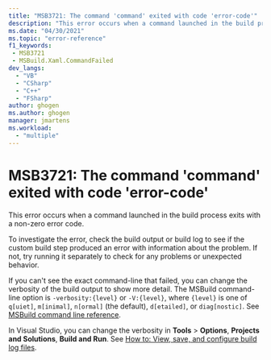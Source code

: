 ```yaml
---
title: "MSB3721: The command 'command' exited with code 'error-code'"
description: "This error occurs when a command launched in the build process exits with a non-zero error code."
ms.date: "04/30/2021"
ms.topic: "error-reference"
f1_keywords:
 - MSB3721
 - MSBuild.Xaml.CommandFailed
dev_langs:
  - "VB"
  - "CSharp"
  - "C++"
  - "FSharp"
author: ghogen
ms.author: ghogen
manager: jmartens
ms.workload:
  - "multiple"
---
```

# MSB3721: The command 'command' exited with code 'error-code'

This error occurs when a command launched in the build process exits with a non-zero error code.

To investigate the error, check the build output or build log to see if the custom build step produced an error with information about the problem. If not, try running it separately to check for any problems or unexpected behavior.

If you can't see the exact command-line that failed, you can change the verbosity of the build output to show more detail. The MSBuild command-line option is `-verbosity:{level}` or `-V:{level}`, where `{level}` is one of `q[uiet]`, `m[inimal]`, `n[ormal]` (the default), `d[etailed]`, or `diag[nostic]`. See [MSBuild command line reference](../msbuild-command-line-reference.md).

In Visual Studio, you can change the verbosity in **Tools** > **Options**, **Projects and Solutions**, **Build and Run**. See [How to: View, save, and configure build log files](../../ide/how-to-view-save-and-configure-build-log-files.md#to-change-the-amount-of-information-included-in-the-build-log).
